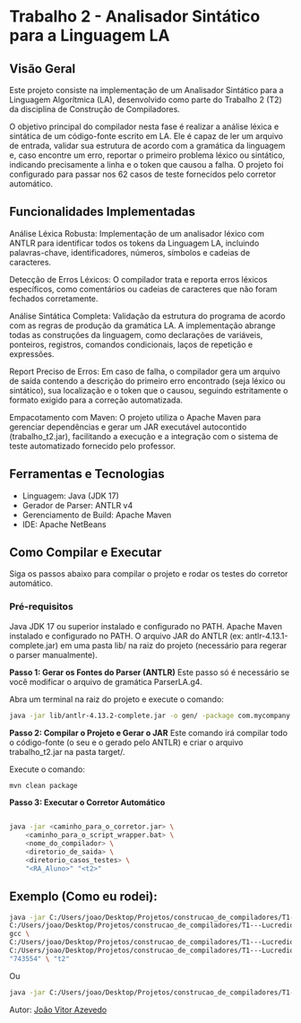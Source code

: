 # Trabalho 2 - Analisador Sintático para a Linguagem LA

## Visão Geral
Este projeto consiste na implementação de um Analisador Sintático para a Linguagem Algorítmica (LA), desenvolvido como parte do Trabalho 2 (T2) da disciplina de Construção de Compiladores.

O objetivo principal do compilador nesta fase é realizar a análise léxica e sintática de um código-fonte escrito em LA. Ele é capaz de ler um arquivo de entrada, validar sua estrutura de acordo com a gramática da linguagem e, caso encontre um erro, reportar o primeiro problema léxico ou sintático, indicando precisamente a linha e o token que causou a falha. O projeto foi configurado para passar nos 62 casos de teste fornecidos pelo corretor automático.

## Funcionalidades Implementadas

Análise Léxica Robusta: Implementação de um analisador léxico com ANTLR para identificar todos os tokens da Linguagem LA, incluindo palavras-chave, identificadores, números, símbolos e cadeias de caracteres.

Detecção de Erros Léxicos: O compilador trata e reporta erros léxicos específicos, como comentários ou cadeias de caracteres que não foram fechados corretamente.

Análise Sintática Completa: Validação da estrutura do programa de acordo com as regras de produção da gramática LA. A implementação abrange todas as construções da linguagem, como declarações de variáveis, ponteiros, registros, comandos condicionais, laços de repetição e expressões.

Report Preciso de Erros: Em caso de falha, o compilador gera um arquivo de saída contendo a descrição do primeiro erro encontrado (seja léxico ou sintático), sua localização e o token que o causou, seguindo estritamente o formato exigido para a correção automatizada.

Empacotamento com Maven: O projeto utiliza o Apache Maven para gerenciar dependências e gerar um JAR executável autocontido (trabalho_t2.jar), facilitando a execução e a integração com o sistema de teste automatizado fornecido pelo professor.
## Ferramentas e Tecnologias
- Linguagem: Java (JDK 17)
- Gerador de Parser: ANTLR v4
- Gerenciamento de Build: Apache Maven
- IDE: Apache NetBeans

## Como Compilar e Executar
Siga os passos abaixo para compilar o projeto e rodar os testes do corretor automático.
### Pré-requisitos
Java JDK 17 ou superior instalado e configurado no PATH.
Apache Maven instalado e configurado no PATH.
O arquivo JAR do ANTLR (ex: antlr-4.13.1-complete.jar) em uma pasta lib/ na raiz do projeto (necessário para regerar o parser manualmente).

**Passo 1: Gerar os Fontes do Parser (ANTLR)**
Este passo só é necessário se você modificar o arquivo de gramática ParserLA.g4.

Abra um terminal na raiz do projeto e execute o comando:

```Bash
java -jar lib/antlr-4.13.2-complete.jar -o gen/ -package com.mycompany.trabalho_t2 grammar/ParserLA.g4

```
**Passo 2: Compilar o Projeto e Gerar o JAR**
Este comando irá compilar todo o código-fonte (o seu e o gerado pelo ANTLR) e criar o arquivo trabalho_t2.jar na pasta target/.

Execute o comando:

```Bash
mvn clean package
```

**Passo 3: Executar o Corretor Automático**

```Bash

java -jar <caminho_para_o_corretor.jar> \
    <caminho_para_o_script_wrapper.bat> \
    <nome_do_compilador> \
    <diretorio_de_saida> \
    <diretorio_casos_testes> \
    "<RA_Aluno>" "<t2>"
```

## Exemplo (Como eu rodei):

```Bash
java -jar C:/Users/joao/Desktop/Projetos/construcao_de_compiladores/T1---Lucredio/compiladores-corretor-automatico-1.0-SNAPSHOT-jar-with-dependencies.jar \
C:/Users/joao/Desktop/Projetos/construcao_de_compiladores/T1---Lucredio/trabalho_t2/gcc.bat \
gcc \
C:/Users/joao/Desktop/Projetos/construcao_de_compiladores/T1---Lucredio/trabalho_t2/temp_saida \
C:/Users/joao/Desktop/Projetos/construcao_de_compiladores/T1---Lucredio/casos-de-teste \
"743554" \ "t2"
```

Ou

```Bash
java -jar C:/Users/joao/Desktop/Projetos/construcao_de_compiladores/T1---Lucredio/compiladores-corretor-automatico-1.0-SNAPSHOT-jar-with-dependencies.jar C:/Users/joao/Desktop/Projetos/construcao_de_compiladores/T1---Lucredio/trabalho_t2/gcc.bat gcc C:/Users/joao/Desktop/Projetos/construcao_de_compiladores/T1---Lucredio/trabalho_t2/temp_saida C:/Users/joao/Desktop/Projetos/construcao_de_compiladores/T1---Lucredio/casos-de-teste "743554" "t2"
```
Autor: [João Vitor Azevedo](https://github.com/JoaoVitorAzevedo)


